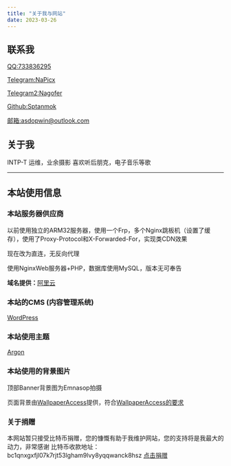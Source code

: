 ```yaml
---
title: "关于我与网站"
date: 2023-03-26
---
```


## 联系我

[QQ:733836295](https://qm.qq.com/q/96W0Cl35OE)

[Telegram:NaPicx](https://t.me/mhgdssgcvncbv)

[Telegram2:Nagofer](https://t.me/spelter_Drover)

[Github:Sptanmok](https://github.com/Sptanmok)

[邮箱:asdopwin@outlook.com](mailto:asdopwin@outlook.com)

## 关于我

INTP-T 运维，业余摄影 喜欢听后朋克，电子音乐等歌

* * *

## 本站使用信息

### 本站服务器供应商

以前使用独立的ARM32服务器，使用一个Frp，多个Nginx跳板机（设置了缓存），使用了Proxy-Protocol和X-Forwarded-For，实现类CDN效果

现在改为直连，无反向代理

使用NginxWeb服务器+PHP，数据库使用MySQL，版本无可奉告

**域名提供：**[阿里云](https://www.aliyun.com/)

### 本站的CMS (内容管理系统)

[WordPress](https://wordpress.org/)

### 本站使用主题

[Argon](https://github.com/solstice23/argon-theme)

### 本站使用的背景图片

顶部Banner背景图为Emnasop拍摄

页面背景由[WallpaperAccess](https://wallpaperaccess.com/)提供，符合[WallpaperAccess的要求](https://wallpaperaccess.com/faq#personaluse)

### 关于捐赠

本网站暂只接受比特币捐赠，您的慷慨有助于我维护网站，您的支持将是我最大的动力，非常感谢 比特币收款地址：bc1qnxgxfjl07k7rjt53lgham9lvy8yqqwanck8hsz [点击捐赠](bitcoin:bc1qnxgxfjl07k7rjt53lgham9lvy8yqqwanck8hsz)
